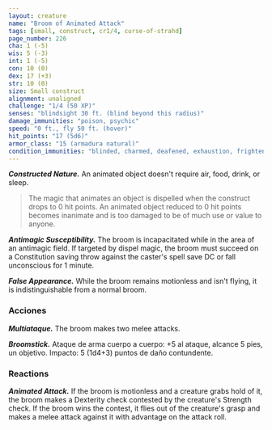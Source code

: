 ```yaml
---
layout: creature
name: "Broom of Animated Attack"
tags: [small, construct, cr1/4, curse-of-strahd]
page_number: 226
cha: 1 (-5)
wis: 5 (-3)
int: 1 (-5)
con: 10 (0)
dex: 17 (+3)
str: 10 (0)
size: Small construct
alignment: unaligned
challenge: "1/4 (50 XP)"
senses: "blindsight 30 ft. (blind beyond this radius)"
damage_immunities: "poison, psychic"
speed: "0 ft., fly 50 ft. (hover)"
hit_points: "17 (5d6)"
armor_class: "15 (armadura natural)"
condition_immunities: "blinded, charmed, deafened, exhaustion, frightened, paralyzed, petrified, poisoned, prone"
---
```


***Constructed Nature.*** An animated object doesn't require air, food, drink, or sleep.

>The magic that animates an object is dispelled when the construct drops to 0 hit points. An animated object reduced to 0 hit points becomes inanimate and is too damaged to be of much use or value to anyone.

***Antimagic Susceptibility.*** The broom is incapacitated while in the area of an antimagic field. If targeted by dispel magic, the broom must succeed on a Constitution saving throw against the caster's spell save DC or fall unconscious for 1 minute.

***False Appearance.*** While the broom remains motionless and isn't flying, it is indistinguishable from a normal broom.

### Acciones

***Multiataque.*** The broom makes two melee attacks.

***Broomstick.*** Ataque de arma cuerpo a cuerpo: +5 al ataque, alcance 5 pies, un objetivo. Impacto: 5 (1d4+3) puntos de daño contundente.

### Reactions

***Animated Attack.*** If the broom is motionless and a creature grabs hold of it, the broom makes a Dexterity check contested by the creature's Strength check. If the broom wins the contest, it flies out of the creature's grasp and makes a melee attack against it with advantage on the attack roll.